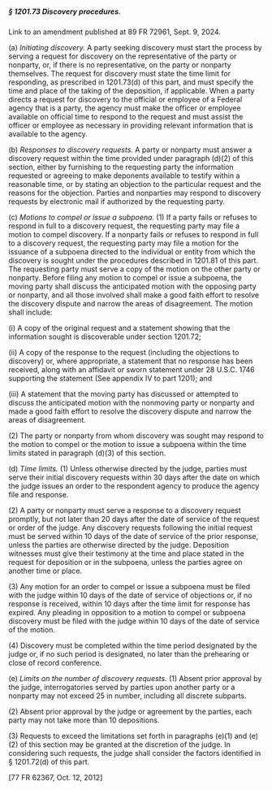 ##### § 1201.73 Discovery procedures. #####

Link to an amendment published at 89 FR 72961, Sept. 9, 2024.

(a) *Initiating discovery.* A party seeking discovery must start the process by serving a request for discovery on the representative of the party or nonparty, or, if there is no representative, on the party or nonparty themselves. The request for discovery must state the time limit for responding, as prescribed in 1201.73(d) of this part, and must specify the time and place of the taking of the deposition, if applicable. When a party directs a request for discovery to the official or employee of a Federal agency that is a party, the agency must make the officer or employee available on official time to respond to the request and must assist the officer or employee as necessary in providing relevant information that is available to the agency.

(b) *Responses to discovery requests.* A party or nonparty must answer a discovery request within the time provided under paragraph (d)(2) of this section, either by furnishing to the requesting party the information requested or agreeing to make deponents available to testify within a reasonable time, or by stating an objection to the particular request and the reasons for the objection. Parties and nonparties may respond to discovery requests by electronic mail if authorized by the requesting party.

(c) *Motions to compel or issue a subpoena.* (1) If a party fails or refuses to respond in full to a discovery request, the requesting party may file a motion to compel discovery. If a nonparty fails or refuses to respond in full to a discovery request, the requesting party may file a motion for the issuance of a subpoena directed to the individual or entity from which the discovery is sought under the procedures described in 1201.81 of this part. The requesting party must serve a copy of the motion on the other party or nonparty. Before filing any motion to compel or issue a subpoena, the moving party shall discuss the anticipated motion with the opposing party or nonparty, and all those involved shall make a good faith effort to resolve the discovery dispute and narrow the areas of disagreement. The motion shall include:

(i) A copy of the original request and a statement showing that the information sought is discoverable under section 1201.72;

(ii) A copy of the response to the request (including the objections to discovery) or, where appropriate, a statement that no response has been received, along with an affidavit or sworn statement under 28 U.S.C. 1746 supporting the statement (See appendix IV to part 1201); and

(iii) A statement that the moving party has discussed or attempted to discuss the anticipated motion with the nonmoving party or nonparty and made a good faith effort to resolve the discovery dispute and narrow the areas of disagreement.

(2) The party or nonparty from whom discovery was sought may respond to the motion to compel or the motion to issue a subpoena within the time limits stated in paragraph (d)(3) of this section.

(d) *Time limits.* (1) Unless otherwise directed by the judge, parties must serve their initial discovery requests within 30 days after the date on which the judge issues an order to the respondent agency to produce the agency file and response.

(2) A party or nonparty must serve a response to a discovery request promptly, but not later than 20 days after the date of service of the request or order of the judge. Any discovery requests following the initial request must be served within 10 days of the date of service of the prior response, unless the parties are otherwise directed by the judge. Deposition witnesses must give their testimony at the time and place stated in the request for deposition or in the subpoena, unless the parties agree on another time or place.

(3) Any motion for an order to compel or issue a subpoena must be filed with the judge within 10 days of the date of service of objections or, if no response is received, within 10 days after the time limit for response has expired. Any pleading in opposition to a motion to compel or subpoena discovery must be filed with the judge within 10 days of the date of service of the motion.

(4) Discovery must be completed within the time period designated by the judge or, if no such period is designated, no later than the prehearing or close of record conference.

(e) *Limits on the number of discovery requests.* (1) Absent prior approval by the judge, interrogatories served by parties upon another party or a nonparty may not exceed 25 in number, including all discrete subparts.

(2) Absent prior approval by the judge or agreement by the parties, each party may not take more than 10 depositions.

(3) Requests to exceed the limitations set forth in paragraphs (e)(1) and (e)(2) of this section may be granted at the discretion of the judge. In considering such requests, the judge shall consider the factors identified in § 1201.72(d) of this part.

[77 FR 62367, Oct. 12, 2012]